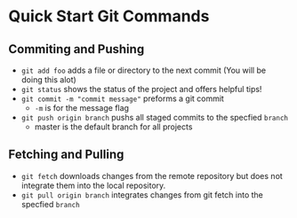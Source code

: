 # Quick Start Git Commands
## Commiting and Pushing
* `git add foo` adds a file or directory to the next commit (You will be doing this alot)
* `git status` shows the status of the project and offers helpful tips!
* `git commit -m "commit message"` preforms a git commit 
   * `-m` is for the message flag
* `git push origin branch` pushs all staged commits to the specfied `branch`
  * master is the default branch for all projects
## Fetching and Pulling 
* `git fetch` downloads changes from the remote repository but does not integrate them into the local repository.
* `git pull origin branch` integrates changes from git fetch into the specfied `branch`
